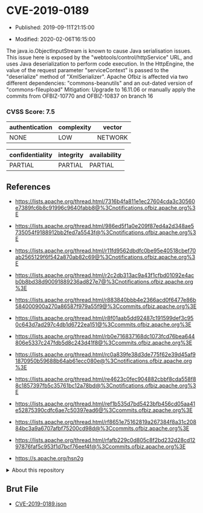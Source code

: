 # CVE-2019-0189

- Published: 2019-09-11T21:15:00

- Modified: 2020-02-06T16:15:00

The java.io.ObjectInputStream is known to cause Java serialisation issues. This issue here is exposed by the "webtools/control/httpService" URL, and uses Java deserialization to perform code execution. In the HttpEngine, the value of the request parameter "serviceContext" is passed to the "deserialize" method of "XmlSerializer". Apache Ofbiz is affected via two different dependencies: "commons-beanutils" and an out-dated version of "commons-fileupload" Mitigation: Upgrade to 16.11.06 or manually apply the commits from OFBIZ-10770 and OFBIZ-10837 on branch 16

### CVSS Score: **7.5**

| authentication | complexity | vector |
| --- | --- | --- |
| NONE | LOW | NETWORK |

| confidentiality | integrity | availability |
| --- | --- | --- |
| PARTIAL | PARTIAL | PARTIAL |

## References

* https://lists.apache.org/thread.html/7316b4fa811e1ec27604cda3c30560e7389fc6b8c91996c9640fabb8@%3Cnotifications.ofbiz.apache.org%3E

* https://lists.apache.org/thread.html/986ed5f1a0e209f87ed4a2d348ae5735054f9188912bb2fed7a5543f@%3Cnotifications.ofbiz.apache.org%3E

* https://lists.apache.org/thread.html/r11fd9562dbdfc0be95e40518cbef70ab2565129f6f542a870ab82c69@%3Cnotifications.ofbiz.apache.org%3E

* https://lists.apache.org/thread.html/r2c2db313ac9a43f1cfbd01092e4acb0b8bd38d90091889236ad827e7@%3Cnotifications.ofbiz.apache.org%3E

* https://lists.apache.org/thread.html/r883840bbb4e2366acd0f6477e86b584000900a270a86587f979a55f9@%3Ccommits.ofbiz.apache.org%3E

* https://lists.apache.org/thread.html/r8f01aab5dd92487c191599def3c950c643d7ad297c4db1d6722ea151@%3Ccommits.ofbiz.apache.org%3E

* https://lists.apache.org/thread.html/rb0e716837168dc1073fcd76bea644806e5337c247fdb5d8c243d41f8@%3Ccommits.ofbiz.apache.org%3E

* https://lists.apache.org/thread.html/rc0a839fe38d3de775f62e39d45af91870950b59688b64ab61ecc080e@%3Cnotifications.ofbiz.apache.org%3E

* https://lists.apache.org/thread.html/re4623c0fec904882cbbf8cda558f88c1857397fb5c35761bc12a78bd@%3Cnotifications.ofbiz.apache.org%3E

* https://lists.apache.org/thread.html/ref1b535d7bd5423bfb456cd05aa41e52875390cdfc6ae7c50397ead6@%3Ccommits.ofbiz.apache.org%3E

* https://lists.apache.org/thread.html/rf8651e75162819a267384f8a31c20884bc3a9a6707afbf75200cd98d@%3Ccommits.ofbiz.apache.org%3E

* https://lists.apache.org/thread.html/rfafb229c0d805c8f2bd232d28cd1297876faf5c953f1d7bcf76eef4f@%3Ccommits.ofbiz.apache.org%3E

* https://s.apache.org/hsn2g

<details>
<summary>About this repository</summary> 

  This repository is part of the project [Live Hack CVE](https://github.com/Live-Hack-CVE). Main website can be found [www.live-hack.org](https://www.live-hack.org) 
  
  Made by [Sn0wAlice](https://github.com/Sn0wAlice) for the people that care about security and need to have a feed of the latest CVEs. Hope you enjoy it, don't forget to star the repo and follow me on [Twitter](https://twitter.com/Sn0wAlice) and [Github](https://github.com/Sn0wAlice). And that is my [personnal website](https://www.alice-snow.me/)

  - [Home Page](https://github.com/Live-Hack-CVE)
  - [Framework](https://github.com/Live-Hack-CVE/cve-framework)
  - [CVE database](https://github.com/Live-Hack-CVE/full_database)
  - [Changelog](https://github.com/Live-Hack-CVE/Changelog)
</details>

## Brut File

* [CVE-2019-0189.json](https://raw.githubusercontent.com/Live-Hack-CVE/full_database/main/cves/2019/CVE-2019-0189.json)

